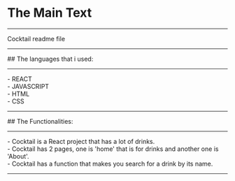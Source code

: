 # The Main Text
<hr>
Cocktail readme file
<hr>
## The languages that i used:
<hr>
- REACT <br>
- JAVASCRIPT<br>
- HTML<br>
- CSS<br>
<hr>
## The Functionalities:
<hr>
- Cocktail is a React project that has a lot of drinks.<br>
- Cocktail has 2 pages, one is 'home' that is for drinks and another one is 'About'.<br>
- Cocktail has a function that makes you search for a drink by its name.<br>
<hr>
